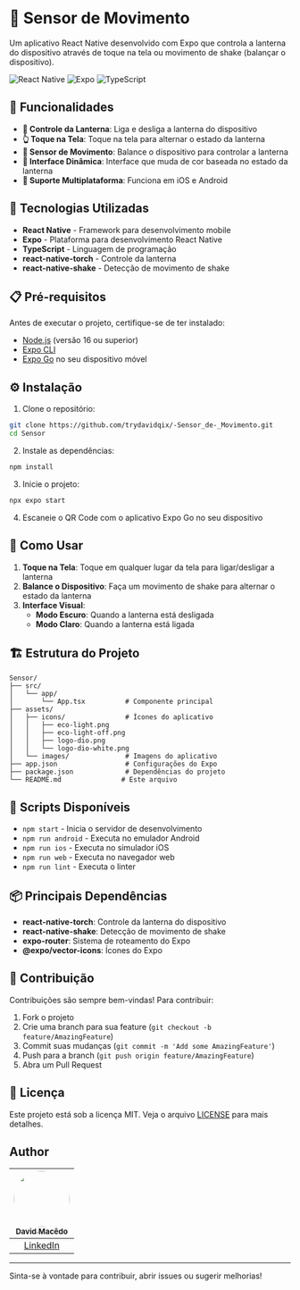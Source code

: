 # 📱 Sensor de Movimento

Um aplicativo React Native desenvolvido com Expo que controla a lanterna do dispositivo através de toque na tela ou movimento de shake (balançar o dispositivo).

![React Native](https://img.shields.io/badge/React_Native-20232A?style=for-the-badge&logo=react&logoColor=61DAFB)
![Expo](https://img.shields.io/badge/Expo-000020?style=for-the-badge&logo=expo&logoColor=white)
![TypeScript](https://img.shields.io/badge/TypeScript-007ACC?style=for-the-badge&logo=typescript&logoColor=white)

## 🔋 Funcionalidades

- **🔦 Controle da Lanterna**: Liga e desliga a lanterna do dispositivo
- **👆 Toque na Tela**: Toque na tela para alternar o estado da lanterna
- **📳 Sensor de Movimento**: Balance o dispositivo para controlar a lanterna
- **🎨 Interface Dinâmica**: Interface que muda de cor baseada no estado da lanterna
- **📱 Suporte Multiplataforma**: Funciona em iOS e Android

## 🚀 Tecnologias Utilizadas

- **React Native** - Framework para desenvolvimento mobile
- **Expo** - Plataforma para desenvolvimento React Native
- **TypeScript** - Linguagem de programação
- **react-native-torch** - Controle da lanterna
- **react-native-shake** - Detecção de movimento de shake

## 📋 Pré-requisitos

Antes de executar o projeto, certifique-se de ter instalado:

- [Node.js](https://nodejs.org/) (versão 16 ou superior)
- [Expo CLI](https://docs.expo.dev/get-started/installation/)
- [Expo Go](https://expo.dev/client) no seu dispositivo móvel

## ⚙️ Instalação

1. Clone o repositório:

```bash
git clone https://github.com/trydavidqix/-Sensor_de-_Movimento.git
cd Sensor
```

2. Instale as dependências:

```bash
npm install
```

3. Inicie o projeto:

```bash
npx expo start
```

4. Escaneie o QR Code com o aplicativo Expo Go no seu dispositivo

## 📱 Como Usar

1. **Toque na Tela**: Toque em qualquer lugar da tela para ligar/desligar a lanterna
2. **Balance o Dispositivo**: Faça um movimento de shake para alternar o estado da lanterna
3. **Interface Visual**:
   - **Modo Escuro**: Quando a lanterna está desligada
   - **Modo Claro**: Quando a lanterna está ligada

## 🏗️ Estrutura do Projeto

```text
Sensor/
├── src/
│   └── app/
│       └── App.tsx          # Componente principal
├── assets/
│   ├── icons/               # Ícones do aplicativo
│   │   ├── eco-light.png
│   │   ├── eco-light-off.png
│   │   ├── logo-dio.png
│   │   └── logo-dio-white.png
│   └── images/              # Imagens do aplicativo
├── app.json                 # Configurações do Expo
├── package.json             # Dependências do projeto
└── README.md               # Este arquivo
```

## 🔧 Scripts Disponíveis

- `npm start` - Inicia o servidor de desenvolvimento
- `npm run android` - Executa no emulador Android
- `npm run ios` - Executa no simulador iOS
- `npm run web` - Executa no navegador web
- `npm run lint` - Executa o linter

## 📦 Principais Dependências

- **react-native-torch**: Controle da lanterna do dispositivo
- **react-native-shake**: Detecção de movimento de shake
- **expo-router**: Sistema de roteamento do Expo
- **@expo/vector-icons**: Ícones do Expo

## 🤝 Contribuição

Contribuições são sempre bem-vindas! Para contribuir:

1. Fork o projeto
2. Crie uma branch para sua feature (`git checkout -b feature/AmazingFeature`)
3. Commit suas mudanças (`git commit -m 'Add some AmazingFeature'`)
4. Push para a branch (`git push origin feature/AmazingFeature`)
5. Abra um Pull Request

## 📄 Licença

Este projeto está sob a licença MIT. Veja o arquivo [LICENSE](LICENSE) para mais detalhes.

## Author

| [<img src="https://avatars.githubusercontent.com/u/193255351?s=400&u=fc9352baf3193df4491c0a07d9b8a40ea0a82e9f&v=4" width="100" style="border-radius: 50%;"><br><sub>David Macêdo</sub>](https://github.com/trydavidqix) |
| :---------------------------------------------------------------------------------------------------------------------------------------: |
| [LinkedIn](https://www.linkedin.com/in/trydavidqix/) |


---

Sinta-se à vontade para contribuir, abrir issues ou sugerir melhorias!